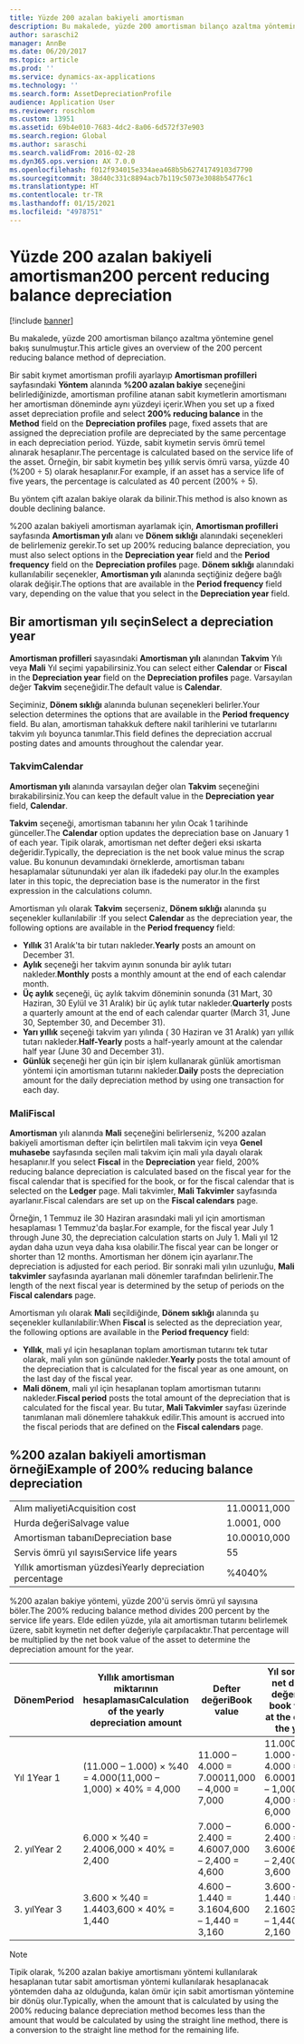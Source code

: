 ```yaml
---
title: Yüzde 200 azalan bakiyeli amortisman
description: Bu makalede, yüzde 200 amortisman bilanço azaltma yöntemine genel bakış sunulmuştur.
author: saraschi2
manager: AnnBe
ms.date: 06/20/2017
ms.topic: article
ms.prod: ''
ms.service: dynamics-ax-applications
ms.technology: ''
ms.search.form: AssetDepreciationProfile
audience: Application User
ms.reviewer: roschlom
ms.custom: 13951
ms.assetid: 69b4e010-7683-4dc2-8a06-6d572f37e903
ms.search.region: Global
ms.author: saraschi
ms.search.validFrom: 2016-02-28
ms.dyn365.ops.version: AX 7.0.0
ms.openlocfilehash: f012f934015e334aea468b5b62741749103d7790
ms.sourcegitcommit: 38d40c331c8894acb7b119c5073e3088b54776c1
ms.translationtype: HT
ms.contentlocale: tr-TR
ms.lasthandoff: 01/15/2021
ms.locfileid: "4978751"
---
```

# <a name="200-percent-reducing-balance-depreciation"></a><span data-ttu-id="2620c-103">Yüzde 200 azalan bakiyeli amortisman</span><span class="sxs-lookup"><span data-stu-id="2620c-103">200 percent reducing balance depreciation</span></span>

[!include [banner](../includes/banner.md)]

<span data-ttu-id="2620c-104">Bu makalede, yüzde 200 amortisman bilanço azaltma yöntemine genel bakış sunulmuştur.</span><span class="sxs-lookup"><span data-stu-id="2620c-104">This article gives an overview of the 200 percent reducing balance method of depreciation.</span></span>

<span data-ttu-id="2620c-105">Bir sabit kıymet amortisman profili ayarlayıp **Amortisman profilleri** sayfasındaki **Yöntem** alanında **%200 azalan bakiye** seçeneğini belirlediğinizde, amortisman profiline atanan sabit kıymetlerin amortismanı her amortisman döneminde aynı yüzdeyi içerir.</span><span class="sxs-lookup"><span data-stu-id="2620c-105">When you set up a fixed asset depreciation profile and select **200% reducing balance** in the **Method** field on the **Depreciation profiles** page, fixed assets that are assigned the depreciation profile are depreciated by the same percentage in each depreciation period.</span></span> <span data-ttu-id="2620c-106">Yüzde, sabit kıymetin servis ömrü temel alınarak hesaplanır.</span><span class="sxs-lookup"><span data-stu-id="2620c-106">The percentage is calculated based on the service life of the asset.</span></span> <span data-ttu-id="2620c-107">Örneğin, bir sabit kıymetin beş yıllık servis ömrü varsa, yüzde 40 (%200 ÷ 5) olarak hesaplanır.</span><span class="sxs-lookup"><span data-stu-id="2620c-107">For example, if an asset has a service life of five years, the percentage is calculated as 40 percent (200% ÷ 5).</span></span> 

<span data-ttu-id="2620c-108">Bu yöntem çift azalan bakiye olarak da bilinir.</span><span class="sxs-lookup"><span data-stu-id="2620c-108">This method is also known as double declining balance.</span></span>

<span data-ttu-id="2620c-109">%200 azalan bakiyeli amortisman ayarlamak için, **Amortisman profilleri** sayfasında **Amortisman yılı** alanı ve **Dönem sıklığı** alanındaki seçenekleri de belirlemeniz gerekir.</span><span class="sxs-lookup"><span data-stu-id="2620c-109">To set up 200% reducing balance depreciation, you must also select options in the **Depreciation year** field and the **Period frequency** field on the **Depreciation profiles** page.</span></span> <span data-ttu-id="2620c-110">**Dönem sıklığı** alanındaki kullanılabilir seçenekler, **Amortisman yılı** alanında seçtiğiniz değere bağlı olarak değişir.</span><span class="sxs-lookup"><span data-stu-id="2620c-110">The options that are available in the **Period frequency** field vary, depending on the value that you select in the **Depreciation year** field.</span></span>

## <a name="select-a-depreciation-year"></a><span data-ttu-id="2620c-111">Bir amortisman yılı seçin</span><span class="sxs-lookup"><span data-stu-id="2620c-111">Select a depreciation year</span></span>
<span data-ttu-id="2620c-112">**Amortisman profilleri** sayasındaki **Amortisman yılı** alanından **Takvim** Yılı veya **Mali** Yıl seçimi yapabilirsiniz.</span><span class="sxs-lookup"><span data-stu-id="2620c-112">You can select either **Calendar** or **Fiscal** in the **Depreciation year** field on the **Depreciation profiles** page.</span></span> <span data-ttu-id="2620c-113">Varsayılan değer **Takvim** seçeneğidir.</span><span class="sxs-lookup"><span data-stu-id="2620c-113">The default value is **Calendar**.</span></span> 

<span data-ttu-id="2620c-114">Seçiminiz, **Dönem sıklığı** alanında bulunan seçenekleri belirler.</span><span class="sxs-lookup"><span data-stu-id="2620c-114">Your selection determines the options that are available in the **Period frequency** field.</span></span> <span data-ttu-id="2620c-115">Bu alan, amortisman tahakkuk deftere nakil tarihlerini ve tutarlarını takvim yılı boyunca tanımlar.</span><span class="sxs-lookup"><span data-stu-id="2620c-115">This field defines the depreciation accrual posting dates and amounts throughout the calendar year.</span></span>

### <a name="calendar"></a><span data-ttu-id="2620c-116">Takvim</span><span class="sxs-lookup"><span data-stu-id="2620c-116">Calendar</span></span>

<span data-ttu-id="2620c-117">**Amortisman yılı** alanında varsayılan değer olan **Takvim** seçeneğini bırakabilirsiniz.</span><span class="sxs-lookup"><span data-stu-id="2620c-117">You can keep the default value in the **Depreciation year** field, **Calendar**.</span></span> 

<span data-ttu-id="2620c-118">**Takvim** seçeneği, amortisman tabanını her yılın Ocak 1 tarihinde günceller.</span><span class="sxs-lookup"><span data-stu-id="2620c-118">The **Calendar** option updates the depreciation base on January 1 of each year.</span></span> <span data-ttu-id="2620c-119">Tipik olarak, amortisman net defter değeri eksi ıskarta değeridir.</span><span class="sxs-lookup"><span data-stu-id="2620c-119">Typically, the depreciation is the net book value minus the scrap value.</span></span> <span data-ttu-id="2620c-120">Bu konunun devamındaki örneklerde, amortisman tabanı hesaplamalar sütunundaki yer alan ilk ifadedeki pay olur.</span><span class="sxs-lookup"><span data-stu-id="2620c-120">In the examples later in this topic, the depreciation base is the numerator in the first expression in the calculations column.</span></span> 

<span data-ttu-id="2620c-121">Amortisman yılı olarak **Takvim** seçerseniz, **Dönem sıklığı** alanında şu seçenekler kullanılabilir :</span><span class="sxs-lookup"><span data-stu-id="2620c-121">If you select **Calendar** as the depreciation year, the following options are available in the **Period frequency** field:</span></span>

-   <span data-ttu-id="2620c-122">**Yıllık** 31 Aralık'ta bir tutarı nakleder.</span><span class="sxs-lookup"><span data-stu-id="2620c-122">**Yearly** posts an amount on December 31.</span></span>
-   <span data-ttu-id="2620c-123">**Aylık** seçeneği her takvim ayının sonunda bir aylık tutarı nakleder.</span><span class="sxs-lookup"><span data-stu-id="2620c-123">**Monthly** posts a monthly amount at the end of each calendar month.</span></span>
-   <span data-ttu-id="2620c-124">**Üç aylık** seçeneği, üç aylık takvim döneminin sonunda (31 Mart, 30 Haziran, 30 Eylül ve 31 Aralık) bir üç aylık tutar nakleder.</span><span class="sxs-lookup"><span data-stu-id="2620c-124">**Quarterly** posts a quarterly amount at the end of each calendar quarter (March 31, June 30, September 30, and December 31).</span></span>
-   <span data-ttu-id="2620c-125">**Yarı yıllık** seçeneği takvim yarı yılında ( 30 Haziran ve 31 Aralık) yarı yıllık tutarı nakleder.</span><span class="sxs-lookup"><span data-stu-id="2620c-125">**Half-Yearly** posts a half-yearly amount at the calendar half year (June 30 and December 31).</span></span>
-   <span data-ttu-id="2620c-126">**Günlük** seçeneği her gün için bir işlem kullanarak günlük amortisman yöntemi için amortisman tutarını nakleder.</span><span class="sxs-lookup"><span data-stu-id="2620c-126">**Daily** posts the depreciation amount for the daily depreciation method by using one transaction for each day.</span></span>

### <a name="fiscal"></a><span data-ttu-id="2620c-127">Mali</span><span class="sxs-lookup"><span data-stu-id="2620c-127">Fiscal</span></span>

<span data-ttu-id="2620c-128">**Amortisman** yılı alanında **Mali** seçeneğini belirlerseniz, %200 azalan bakiyeli amortisman defter için belirtilen mali takvim için veya **Genel muhasebe** sayfasında seçilen mali takvim için mali yıla dayalı olarak hesaplanır.</span><span class="sxs-lookup"><span data-stu-id="2620c-128">If you select **Fiscal** in the **Depreciation** year field, 200% reducing balance depreciation is calculated based on the fiscal year for the fiscal calendar that is specified for the book, or for the fiscal calendar that is selected on the **Ledger** page.</span></span> <span data-ttu-id="2620c-129">Mali takvimler, **Mali Takvimler** sayfasında ayarlanır.</span><span class="sxs-lookup"><span data-stu-id="2620c-129">Fiscal calendars are set up on the **Fiscal calendars** page.</span></span> 

<span data-ttu-id="2620c-130">Örneğin, 1 Temmuz ile 30 Haziran arasındaki mali yıl için amortisman hesaplaması 1 Temmuz'da başlar.</span><span class="sxs-lookup"><span data-stu-id="2620c-130">For example, for the fiscal year July 1 through June 30, the depreciation calculation starts on July 1.</span></span> <span data-ttu-id="2620c-131">Mali yıl 12 aydan daha uzun veya daha kısa olabilir.</span><span class="sxs-lookup"><span data-stu-id="2620c-131">The fiscal year can be longer or shorter than 12 months.</span></span> <span data-ttu-id="2620c-132">Amortisman her dönem için ayarlanır.</span><span class="sxs-lookup"><span data-stu-id="2620c-132">The depreciation is adjusted for each period.</span></span> <span data-ttu-id="2620c-133">Bir sonraki mali yılın uzunluğu, **Mali takvimler** sayfasında ayarlanan mali dönemler tarafından belirlenir.</span><span class="sxs-lookup"><span data-stu-id="2620c-133">The length of the next fiscal year is determined by the setup of periods on the **Fiscal calendars** page.</span></span> 

<span data-ttu-id="2620c-134">Amortisman yılı olarak **Mali** seçildiğinde, **Dönem sıklığı** alanında şu seçenekler kullanılabilir:</span><span class="sxs-lookup"><span data-stu-id="2620c-134">When **Fiscal** is selected as the depreciation year, the following options are available in the **Period frequency** field:</span></span>

-   <span data-ttu-id="2620c-135">**Yıllık**, mali yıl için hesaplanan toplam amortisman tutarını tek tutar olarak, mali yılın son gününde nakleder.</span><span class="sxs-lookup"><span data-stu-id="2620c-135">**Yearly** posts the total amount of the depreciation that is calculated for the fiscal year as one amount, on the last day of the fiscal year.</span></span>
-   <span data-ttu-id="2620c-136">**Mali dönem**, mali yıl için hesaplanan toplam amortisman tutarını nakleder.</span><span class="sxs-lookup"><span data-stu-id="2620c-136">**Fiscal period** posts the total amount of the depreciation that is calculated for the fiscal year.</span></span> <span data-ttu-id="2620c-137">Bu tutar, **Mali Takvimler** sayfası üzerinde tanımlanan mali dönemlere tahakkuk edilir.</span><span class="sxs-lookup"><span data-stu-id="2620c-137">This amount is accrued into the fiscal periods that are defined on the **Fiscal calendars** page.</span></span>

## <a name="example-of-200-reducing-balance-depreciation"></a><span data-ttu-id="2620c-138">%200 azalan bakiyeli amortisman örneği</span><span class="sxs-lookup"><span data-stu-id="2620c-138">Example of 200% reducing balance depreciation</span></span>

|                                |        |
|--------------------------------|--------|
| <span data-ttu-id="2620c-139">Alım maliyeti</span><span class="sxs-lookup"><span data-stu-id="2620c-139">Acquisition cost</span></span>               | <span data-ttu-id="2620c-140">11.000</span><span class="sxs-lookup"><span data-stu-id="2620c-140">11,000</span></span> |
| <span data-ttu-id="2620c-141">Hurda değeri</span><span class="sxs-lookup"><span data-stu-id="2620c-141">Salvage value</span></span>                  | <span data-ttu-id="2620c-142">1.000</span><span class="sxs-lookup"><span data-stu-id="2620c-142">1, 000</span></span> |
| <span data-ttu-id="2620c-143">Amortisman tabanı</span><span class="sxs-lookup"><span data-stu-id="2620c-143">Depreciation base</span></span>              | <span data-ttu-id="2620c-144">10.000</span><span class="sxs-lookup"><span data-stu-id="2620c-144">10,000</span></span> |
| <span data-ttu-id="2620c-145">Servis ömrü yıl sayısı</span><span class="sxs-lookup"><span data-stu-id="2620c-145">Service life years</span></span>             | <span data-ttu-id="2620c-146">5</span><span class="sxs-lookup"><span data-stu-id="2620c-146">5</span></span>      |
| <span data-ttu-id="2620c-147">Yıllık amortisman yüzdesi</span><span class="sxs-lookup"><span data-stu-id="2620c-147">Yearly depreciation percentage</span></span> | <span data-ttu-id="2620c-148">%40</span><span class="sxs-lookup"><span data-stu-id="2620c-148">40%</span></span>    |

<span data-ttu-id="2620c-149">%200 azalan bakiye yöntemi, yüzde 200'ü servis ömrü yıl sayısına böler.</span><span class="sxs-lookup"><span data-stu-id="2620c-149">The 200% reducing balance method divides 200 percent by the service life years.</span></span> <span data-ttu-id="2620c-150">Elde edilen yüzde, yıla ait amortisman tutarını belirlemek üzere, sabit kıymetin net defter değeriyle çarpılacaktır.</span><span class="sxs-lookup"><span data-stu-id="2620c-150">That percentage will be multiplied by the net book value of the asset to determine the depreciation amount for the year.</span></span>

| <span data-ttu-id="2620c-151">Dönem</span><span class="sxs-lookup"><span data-stu-id="2620c-151">Period</span></span> | <span data-ttu-id="2620c-152">Yıllık amortisman miktarının hesaplaması</span><span class="sxs-lookup"><span data-stu-id="2620c-152">Calculation of the yearly depreciation amount</span></span> | <span data-ttu-id="2620c-153">Defter değeri</span><span class="sxs-lookup"><span data-stu-id="2620c-153">Book value</span></span>             | <span data-ttu-id="2620c-154">Yıl sonunda net defter değeri</span><span class="sxs-lookup"><span data-stu-id="2620c-154">Net book value at the end of the year</span></span> |
|--------|-----------------------------------------------|------------------------|---------------------------------------|
| <span data-ttu-id="2620c-155">Yıl 1</span><span class="sxs-lookup"><span data-stu-id="2620c-155">Year 1</span></span> | <span data-ttu-id="2620c-156">(11.000 – 1.000) × %40 = 4.000</span><span class="sxs-lookup"><span data-stu-id="2620c-156">(11,000 – 1,000) × 40% = 4,000</span></span>                | <span data-ttu-id="2620c-157">11.000 – 4.000 = 7.000</span><span class="sxs-lookup"><span data-stu-id="2620c-157">11,000 – 4,000 = 7,000</span></span> | <span data-ttu-id="2620c-158">11.000 – 1.000 – 4.000 = 6.000</span><span class="sxs-lookup"><span data-stu-id="2620c-158">11,000 – 1,000 – 4,000 = 6,000</span></span>        |
| <span data-ttu-id="2620c-159">2. yıl</span><span class="sxs-lookup"><span data-stu-id="2620c-159">Year 2</span></span> | <span data-ttu-id="2620c-160">6.000 × %40 = 2.400</span><span class="sxs-lookup"><span data-stu-id="2620c-160">6,000 × 40% = 2,400</span></span>                           | <span data-ttu-id="2620c-161">7.000 – 2.400 = 4.600</span><span class="sxs-lookup"><span data-stu-id="2620c-161">7,000 – 2,400 = 4,600</span></span>  | <span data-ttu-id="2620c-162">6.000 – 2.400 = 3.600</span><span class="sxs-lookup"><span data-stu-id="2620c-162">6,000 – 2,400 = 3,600</span></span>                 |
| <span data-ttu-id="2620c-163">3. yıl</span><span class="sxs-lookup"><span data-stu-id="2620c-163">Year 3</span></span> | <span data-ttu-id="2620c-164">3.600 × %40 = 1.440</span><span class="sxs-lookup"><span data-stu-id="2620c-164">3,600 × 40% = 1,440</span></span>                           | <span data-ttu-id="2620c-165">4.600 – 1.440 = 3.160</span><span class="sxs-lookup"><span data-stu-id="2620c-165">4,600 – 1,440 = 3,160</span></span>  | <span data-ttu-id="2620c-166">3.600 – 1.440 = 2.160</span><span class="sxs-lookup"><span data-stu-id="2620c-166">3,600 – 1,440 = 2,160</span></span>                 |

> [!NOTE] 
> <span data-ttu-id="2620c-167">Tipik olarak, %200 azalan bakiye amortismanı yöntemi kullanılarak hesaplanan tutar sabit amortisman yöntemi kullanılarak hesaplanacak yöntemden daha az olduğunda, kalan ömür için sabit amortisman yöntemine bir dönüş olur.</span><span class="sxs-lookup"><span data-stu-id="2620c-167">Typically, when the amount that is calculated by using the 200% reducing balance depreciation method becomes less than the amount that would be calculated by using the straight line method, there is a conversion to the straight line method for the remaining life.</span></span>



